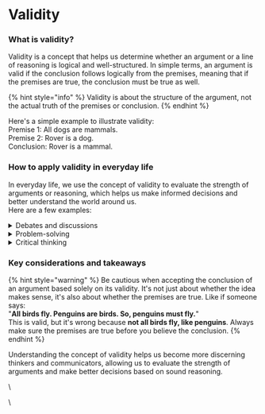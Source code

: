 # Validity

### What is validity?

Validity is a concept that helps us determine whether an argument or a line of reasoning is logical and well-structured. In simple terms, an argument is valid if the conclusion follows logically from the premises, meaning that if the premises are true, the conclusion must be true as well.&#x20;

{% hint style="info" %}
Validity is about the structure of the argument, not the actual truth of the premises or conclusion.
{% endhint %}

Here's a simple example to illustrate validity:\
Premise 1: All dogs are mammals. \
Premise 2: Rover is a dog. \
Conclusion: Rover is a mammal.

### How to apply validity in everyday life

In everyday life, we use the concept of validity to evaluate the strength of arguments or reasoning, which helps us make informed decisions and better understand the world around us. \
Here are a few examples:

<details>

<summary>Debates and discussions</summary>

When engaging in a debate or listening to someone's argument, you assess the validity of their reasoning to determine if their conclusions are logically sound. (see [_Soundness_](soundness.md))

</details>

<details>

<summary>Problem-solving</summary>

When trying to solve a problem or make a decision, you examine different arguments and options by evaluating their validity to choose the most logical course of action.&#x20;

For instance, let's say you're deciding on a new home. You consider various factors: proximity to work, affordability, neighbourhood safety, and potential for future value increase. You discard options that are too far from work, which doesn't align with your need for a short commute. You then evaluate affordability and safety, and prioritise homes in safe neighborhoods within your budget. Finally, you choose the home with the highest potential for value increase, as this is the most logical choice based on your evaluations.

</details>

<details>

<summary>Critical thinking</summary>

Developing strong critical thinking skills involves being able to recognise valid arguments and distinguish them from those that are flawed or poorly structured.

</details>

### Key considerations and takeaways

{% hint style="warning" %}
Be cautious when accepting the conclusion of an argument based solely on its validity. It's not just about whether the idea makes sense, it's also about whether the premises are true. Like if someone says: \
"**All birds fly. Penguins are birds. So, penguins must fly.**" \
This is valid, but it's wrong because **not all birds fly, like penguins**. Always make sure the premises are true before you believe the conclusion.
{% endhint %}

Understanding the concept of validity helps us become more discerning thinkers and communicators, allowing us to evaluate the strength of arguments and make better decisions based on sound reasoning.

\


\
